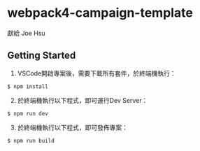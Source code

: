 # webpack4-campaign-template
獻給 Joe Hsu


## Getting Started
1. VSCode開啟專案後，需要下載所有套件，於終端機執行：
```npm
$ npm install
```

2. 於終端機執行以下程式，即可運行Dev Server：
```npm
$ npm run dev
```

3. 於終端機執行以下程式，即可發佈專案：
```npm
$ npm run build
```
